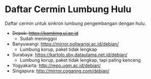 # Daftar Cermin Lumbung Hulu

Daftar cermin untuk sinkron lumbung pengembangan dengan hulu.

- ~~Depok: https://kambing.ui.ac.id~~
  - Sudah meninggoi
- Banyuwangi: https://mirror.poliwangi.ac.id/debian/
  - Lumbung korup, paket tidak lengkap
- Surabaya: https://kartolo.sby.datautama.net.id/debian/
  - Lumbung korup, paket tidak lengkap, tapi paling kenceng
- Yogyakarta: http://repo.ugm.ac.id/debian/
- Singapura: http://mirror.coganng.com/debian/
